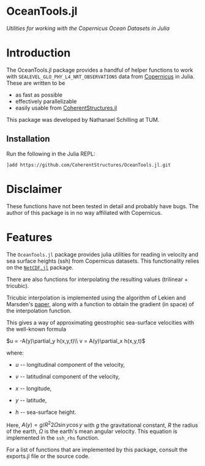 # OceanTools.jl

*Utilities for working with the Copernicus Ocean Datasets in Julia*

# Introduction

The OceanTools.jl package provides a handful of helper functions to work with
`SEALEVEL_GLO_PHY_L4_NRT_OBSERVATIONS` data from [Copernicus](http://marine.copernicus.eu/) in Julia.
These are written to be
   * as fast as possible
   * effectively parallelizable
   * easily usable from [CoherentStructures.jl](https://github.com/CoherentStructures/CoherentStructures.jl)

This package was developed by Nathanael Schilling at TUM.

## Installation

Run the following in the Julia REPL:

    ]add https://github.com/CoherentStructures/OceanTools.jl.git

# Disclaimer

These functions have not been tested in detail and probably have bugs. The author of this package is in no way affiliated with Copernicus.

# Features

The `OceanTools.jl` package provides julia utilities for reading in velocity and sea surface heights (ssh) from Copernicus datasets.
This functionality relies on the [`NetCDF.jl`](https://github.com/JuliaGeo/NetCDF.jl) package.

There are also functions for interpolating the resulting values (trilinear + tricubic).

Tricubic interpolation is implemented using the algorithm of Lekien and Marsden's [paper](http://www.cds.caltech.edu/~marsden/bib/2005/08-LeMa2005/LeMa2005.pdf), along with a function to obtain the gradient (in space) of the interpolation function.

This gives a way of approximating geostrophic sea-surface velocities with the well-known formula

$u = -A(y)\partial_y h(x,y,t)\\ v = A(y)\partial_x h(x,y,t)$

where:

*  $u$ -- longitudinal component of the velocity,

*  $v$ -- latitudinal component of the velocity,

*  $x$ -- longitude,

*  $y$ -- latitude,

*  $h$ -- sea-surface height.

Here, $A(y) = g/R^2 2 \Omega \sin y \cos y$  with $g$ the gravitational constant, $R$ the radius of the earth, $\Omega$ is the earth's mean angular velocity. This equation is implemented in the `ssh_rhs` function.

For a list of functions that are implemented by this package, consult the exports.jl file or the source code.
